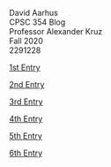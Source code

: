 David Aarhus <br/>
CPSC 354 Blog <br/>
Professor Alexander Kruz <br/>
Fall 2020 <br/>
2291228 <br/>


[1st Entry](https://github.com/aarhusdavid/CPSC_354_Blog/blob/master/1st_entry.md)

[2nd Entry](https://github.com/aarhusdavid/CPSC_354_Blog/blob/master/2nd_entry.md)

[3rd Entry](https://github.com/aarhusdavid/CPSC_354_Blog/blob/master/3rd_entry.md)

[4th Entry](https://github.com/aarhusdavid/CPSC_354_Blog/blob/master/4th_entry.md)

[5th Entry](https://github.com/aarhusdavid/CPSC_354_Blog/blob/master/5th_entry.md)

[6th Entry](https://github.com/aarhusdavid/CPSC_354_Blog/blob/master/6th_entry.md)

